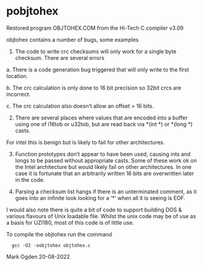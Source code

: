 # pobjtohex
Restored program OBJTOHEX.COM from the Hi-Tech C compiler v3.09

objtohex contains a number of bugs, some examples
 
1. The code to write crc checksums will only work for a single byte checksum. There are several errors

a. There is a code generation bug triggered that will only write to the first location.

b. The crc calculation is only done to 16 bit precision so 32bit crcs are incorrect.

c. The crc calculation also doesn’t allow an offset > 16 bits.

2. There are several places where values that are encoded into a buffer using one of i16tob or u32tob,  but are read back via *(int *) or *(long *) casts.

For intel this is benign but is likely to fail for other architectures.

3. Function prototypes don’t appear to have been used, causing ints and longs to be passed without appropriate casts. Some of these work ok on the Intel architecture but would likely fail on other architectures. In one case it is fortunate that an arbitrarily written 16 bits are overwritten later in the code.

4. Parsing a checksum list hangs if there is an unterminated comment, as it goes into an infinite look looking for a ‘*’ when all it is seeing is EOF.
 
I would also note there is quite a bit of code to support building DOS & various flavours of Unix loadable file. Whilst the unix code may be of use as a basis for UZI180, most of this code is of little use.

To compile the objtohex run the command

      gcc -O2 -oobjtohex objtohex.c

Mark Ogden 20-08-2022
